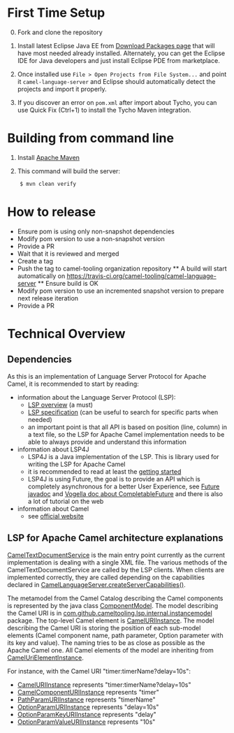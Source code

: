 # First Time Setup

0. Fork and clone the repository
1. Install latest Eclipse Java EE from [Download Packages page](https://www.eclipse.org/downloads/packages/) that will have most needed already installed. Alternately, you can get the Eclipse IDE for Java developers and just install Eclipse PDE from marketplace.

2. Once installed use `File > Open Projects from File System...` and
point it `camel-language-server` and Eclipse should automatically
detect the projects and import it properly.

3. If you discover an error on `pom.xml` after import about Tycho, you can use Quick Fix
(Ctrl+1) to install the Tycho Maven integration.


# Building from command line

1. Install [Apache Maven](https://maven.apache.org/)

2. This command will build the server:
```bash    
    $ mvn clean verify
````

# How to release

* Ensure pom is using only non-snapshot dependencies
* Modify pom version to use a non-snapshot version
* Provide a PR
* Wait that it is reviewed and merged
* Create a tag
* Push the tag to camel-tooling organization repository
** A build will start automatically on https://travis-ci.org/camel-tooling/camel-language-server
** Ensure build is OK
* Modify pom version to use an incremented snapshot version to prepare next release iteration
* Provide a PR

# Technical Overview

## Dependencies

As this is an implementation of Language Server Protocol for Apache Camel, it is recommended to start by reading:
* information about the Language Server Protocol (LSP):
    * [LSP overview](https://microsoft.github.io/language-server-protocol/overview) (a must)
    * [LSP specification](https://microsoft.github.io/language-server-protocol/specification) (can be useful to search for specific parts when needed)
    * an important point is that all API is based on position (line, column) in a text file, so the LSP for Apache Camel implementation needs to be able to always provide and understand this information
* information about LSP4J
    * LSP4J is a Java implementation of the LSP. This is library used for writing the LSP for Apache Camel
    * it is recommended to read at least the [getting started](https://github.com/eclipse/lsp4j/blob/master/documentation/README.md)
    * LSP4J is using Future, the goal is to provide an API which is completely asynchronous for a better User Experience, see [Future javadoc](https://docs.oracle.com/javase/8/docs/api/java/util/concurrent/Future.html) and [Vogella doc about CompletableFuture](https://www.vogella.com/tutorials/JavaConcurrency/article.html#completablefuture) and there is also a lot of tutorial on the web
* information about Camel
    * see [official website](https://camel.apache.org/)

## LSP for Apache Camel architecture explanations

[CamelTextDocumentService](src/main/java/com/github/cameltooling/lsp/internal/CamelTextDocumentService.java) is the main entry point currently as the current implementation is dealing with a single XML file. The various methods of the CamelTextDocumentService are called by the LSP clients. When clients are implemented correctly, they are called depending on the capabilities declared in [CamelLanguageServer.createServerCapabilities()](src/main/java/com/github/cameltooling/lsp/internal/CamelLanguageServer.java).

The metamodel from the Camel Catalog describing the Camel components is represented by the java class [ComponentModel](https://github.com/camel-tooling/camel-tooling-common/blob/master/src/main/java/com/github/cameltooling/model/ComponentModel.java).
The model describing the Camel URI is in [com.github.cameltooling.lsp.internal.instancemodel](https://github.com/camel-tooling/camel-language-server/tree/master/src/main/java/com/github/cameltooling/lsp/internal/instancemodel) package. The top-level Camel element is [CamelURIInstance](src/main/java/com/github/cameltooling/lsp/internal/instancemodel/CamelURIInstance.java).
The model describing the Camel URI is storing the position of each sub-model elements (Camel component name, path parameter, Option parameter with its key and value). The naming tries to be as close as possible as the Apache Camel one.
All Camel elements of the model are inheriting from [CamelUriElementInstance](src/main/java/com/github/cameltooling/lsp/internal/instancemodel/CamelUriElementInstance.java).

For instance, with the Camel URI "timer:timerName?delay=10s":
* [CamelURIInstance](src/main/java/com/github/cameltooling/lsp/internal/instancemodel/CamelURIInstance.java) represents "timer:timerName?delay=10s"
* [CamelComponentURIInstance](src/main/java/com/github/cameltooling/lsp/internal/instancemodel/CamelComponentURIInstance.java) represents "timer"
* [PathParamURIInstance](src/main/java/com/github/cameltooling/lsp/internal/instancemodel/PathParamURIInstance.java) represents "timerName"
* [OptionParamURIInstance](src/main/java/com/github/cameltooling/lsp/internal/instancemodel/OptionParamURIInstance.java) represents "delay=10s"
* [OptionParamKeyURIInstance](src/main/java/com/github/cameltooling/lsp/internal/instancemodel/OptionParamKeyURIInstance.java) represents "delay"
* [OptionParamValueURIInstance](src/main/java/com/github/cameltooling/lsp/internal/instancemodel/OptionParamValueURIInstance.java) represents "10s"


